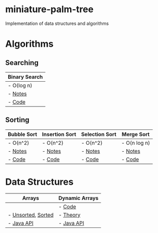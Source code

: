 # miniature-palm-tree
Implementation of data structures and algorithms

# Algorithms

## Searching 

| Binary Search |
| ------------- |
| - O(log n)    |
| - [Notes](https://goo.gl/fhaqYe) |
| - [Code](https://github.com/adinutzyc21/miniature-palm-tree/blob/master/Algorithms/searching/binarySearch/BinarySearch.java) |

## Sorting

| Bubble Sort | Insertion Sort | Selection Sort | Merge Sort   |
| ----------- | -------------- | -------------- | ------------ |
| - O(n^2)    | - O(n^2)       | - O(n^2)       | - O(n log n) |
| - [Notes](https://goo.gl/Enr70l) | - [Notes](https://goo.gl/4fCZo3) | - [Notes](https://goo.gl/88VuSz) | - [Notes](https://goo.gl/3wvsqe) |
| - [Code](https://github.com/adinutzyc21/miniature-palm-tree/blob/master/Algorithms/sorting/bubbleSort/BubbleSort.java)  | - [Code](https://github.com/adinutzyc21/miniature-palm-tree/blob/master/Algorithms/sorting/insertionSort/InsertionSort.java)|    - [Code](https://github.com/adinutzyc21/miniature-palm-tree/blob/master/Algorithms/sorting/selectionSort/SelectionSort.java) | - [Code](https://github.com/adinutzyc21/miniature-palm-tree/blob/master/Algorithms/sorting/mergeSort/MergeSort.java) |

# Data Structures

| Arrays | Dynamic Arrays |
| ------ | -------------- |
|  | - [Code](https://github.com/adinutzyc21/miniature-palm-tree/blob/master/DataStructures/dynamicArrays/dynamicArrays/DynamicArray.java) |
| - [Unsorted](https://goo.gl/Ao7izn), [Sorted](https://goo.gl/R5vnUJ) | - [Theory](https://goo.gl/uVgZ0m) |
| - [Java API](https://goo.gl/gt35qv) | - [Java API](https://goo.gl/yWLsPT) |
